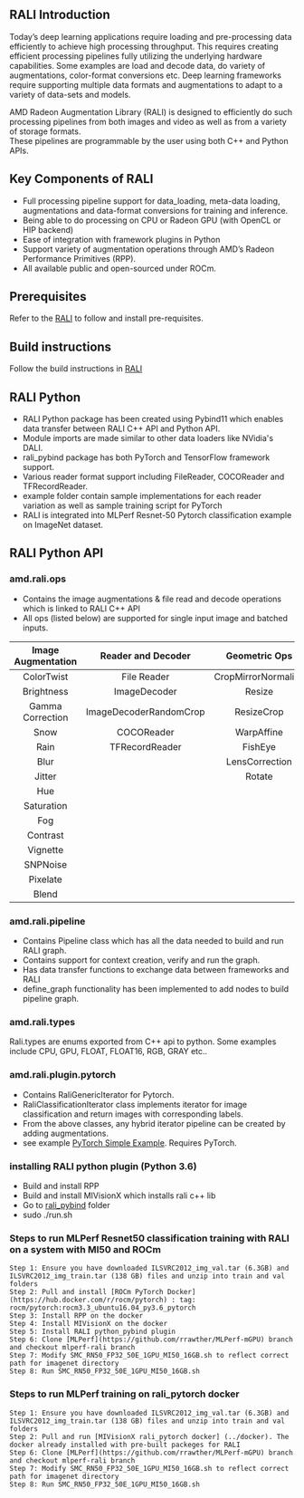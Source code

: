 ## RALI Introduction
Today’s deep learning applications require loading and pre-processing data efficiently to achieve high processing throughput.  This requires creating efficient processing pipelines fully utilizing the underlying hardware capabilities. Some examples are load and decode data, do variety of augmentations, color-format conversions etc. 
Deep learning frameworks require supporting multiple data formats and augmentations to adapt to a variety of data-sets and models.

AMD Radeon Augmentation Library (RALI) is designed to efficiently do such processing pipelines from both images and video as well as from a variety of storage formats.  
These pipelines are programmable by the user using both C++ and Python APIs. 


## Key Components of RALI
*	Full processing pipeline support for data_loading, meta-data loading, augmentations and data-format conversions for training and inference.
*	Being able to do processing on CPU or Radeon GPU (with OpenCL or HIP backend) 
*	Ease of integration with framework plugins in Python
*	Support variety of augmentation operations through AMD’s Radeon Performance Primitives (RPP).
*	All available public and open-sourced under ROCm.


## Prerequisites
Refer to the [RALI](../README.md) to follow and install pre-requisites.

## Build instructions
Follow the build instructions in [RALI](../README.md)

## RALI Python

*   RALI Python package has been created using Pybind11 which enables data transfer between RALI C++ API and Python API.
*   Module imports are made similar to other data loaders like NVidia's DALI.
*   rali_pybind package has both PyTorch and TensorFlow framework support.
*   Various reader format support including FileReader, COCOReader and TFRecordReader.
*   example folder contain sample implementations for each reader variation as well as sample training script for PyTorch
*   RALI is integrated into MLPerf Resnet-50 Pytorch classification example on ImageNet dataset.

## RALI Python API
### amd.rali.ops

*  Contains the image augmentations & file read and decode operations which is linked to RALI C++ API
*  All ops (listed below) are supported for single input image and batched inputs.

|Image Augmentation | Reader and Decoder  | Geometric Ops |
| :------------------: |:--------------------:| :-------------:|
| ColorTwist          | File Reader         | CropMirrorNormalize |
| Brightness          | ImageDecoder        | Resize |
| Gamma Correction    | ImageDecoderRandomCrop        |    ResizeCrop |
| Snow                | COCOReader        |    WarpAffine |
| Rain                | TFRecordReader        |    FishEye |
| Blur                |         |    LensCorrection |
| Jitter |         |    Rotate |
| Hue     |         |    |
| Saturation |         |    |
| Fog  |         |     |
| Contrast  |         |     |
| Vignette  |         |     |
| SNPNoise  |         |     |
| Pixelate  |         |     |
| Blend  |        |     |

### amd.rali.pipeline 
* Contains Pipeline class which has all the data needed to build and run RALI graph.
* Contains support for context creation, verify and run the graph.
* Has data transfer functions to exchange data between frameworks and RALI
* define_graph functionality has been implemented to add nodes to build pipeline graph.

### amd.rali.types
Rali.types are enums exported from C++ api to python. Some examples include CPU, GPU, FLOAT, FLOAT16, RGB, GRAY etc..

### amd.rali.plugin.pytorch
*  Contains RaliGenericIterator for Pytorch.
*  RaliClassificationIterator class implements iterator for image classification and return images with corresponding labels.
*  From the above classes, any hybrid iterator pipeline can be created by adding augmentations.
*  see example [PyTorch Simple Example](./examples/test_training.py). Requires PyTorch.

### installing RALI python plugin (Python 3.6)
*  Build and install RPP
*  Build and install MIVisionX which installs rali c++ lib
*  Go to [rali_pybind](../pybind_python) folder
*  sudo ./run.sh

### Steps to run MLPerf Resnet50 classification training with RALI on a system with MI50 and ROCm
```
Step 1: Ensure you have downloaded ILSVRC2012_img_val.tar (6.3GB) and ILSVRC2012_img_train.tar (138 GB) files and unzip into train and val folders
Step 2: Pull and install [ROCm PyTorch Docker] (https://hub.docker.com/r/rocm/pytorch) : tag: rocm/pytorch:rocm3.3_ubuntu16.04_py3.6_pytorch
Step 3: Install RPP on the docker
Step 4: Install MIVisionX on the docker
Step 5: Install RALI python_pybind plugin
Step 6: Clone [MLPerf](https://github.com/rrawther/MLPerf-mGPU) branch and checkout mlperf-rali branch
Step 7: Modify SMC_RN50_FP32_50E_1GPU_MI50_16GB.sh to reflect correct path for imagenet directory
Step 8: Run SMC_RN50_FP32_50E_1GPU_MI50_16GB.sh

```
### Steps to run MLPerf training on rali_pytorch docker
```
Step 1: Ensure you have downloaded ILSVRC2012_img_val.tar (6.3GB) and ILSVRC2012_img_train.tar (138 GB) files and unzip into train and val folders
Step 2: Pull and run [MIVisionX rali_pytorch docker] (../docker). The docker already installed with pre-built packeges for RALI
Step 6: Clone [MLPerf](https://github.com/rrawther/MLPerf-mGPU) branch and checkout mlperf-rali branch
Step 7: Modify SMC_RN50_FP32_50E_1GPU_MI50_16GB.sh to reflect correct path for imagenet directory
Step 8: Run SMC_RN50_FP32_50E_1GPU_MI50_16GB.sh
```
